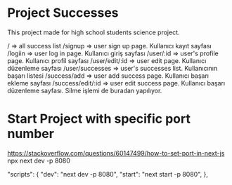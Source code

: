 # Project Successes

This project made for high school students science project.

/ => all success list
/signup => user sign up page. Kullanıcı kayıt sayfası
/logiin => user log in page. Kullanıcı giriş sayfası
/user/:id => user's profile page. Kullanıcı profil sayfası
/user/edit/:id => user edit page. Kullanıcı düzenleme sayfası
/user/successes => user's successes list. Kullanıcının başarı listesi
/success/add => user add success page. Kullanıcı başarı ekleme sayfası
/success/edit/:id => user edit success page. Kullanıcı başarı düzenleme sayfası. Silme işlemi de buradan yapılıyor.

# Start Project with specific port number

https://stackoverflow.com/questions/60147499/how-to-set-port-in-next-js
npx next dev -p 8080

"scripts": {
  "dev": "next dev -p 8080",
  "start": "next start -p 8080",
},

